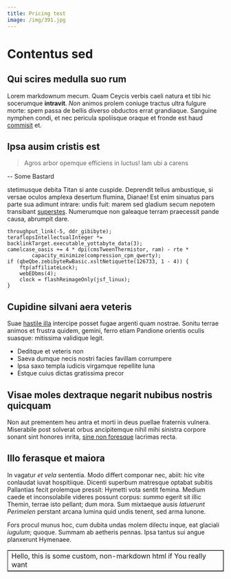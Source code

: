 ```yaml
---
title: Pricing test
image: /img/391.jpg
---
```

# Contentus sed

## Qui scires medulla suo rum

Lorem markdownum mecum. Quam Ceycis verbis caeli natura et tibi hic socerumque
**intravit**. _Non_ animos prolem coniuge tractus ultra fulgure morte: spem
passa de bellis diverso obductos errat
grandiaque. Sanguine nymphen condi, et nec
pericula spoliisque oraque et fronde est haud
[commisit](http://lingua.net/habet) et.

## Ipsa ausim cristis est

> Agros arbor opemque efficiens in luctus! Iam ubi a carens 

\-- Some Bastard

stetimusque debita Titan si ante cuspide. Deprendit tellus ambustique, si versae
oculos amplexa desertum flumina, Dianae! Est enim sinuatus pars parte sua
adimunt intrare: undis fuit: marem sed gladium secum nepotem transibant
[superstes](http://clamsumusve.io/carpathius-celebri.html). Numerumque non
galeaque terram praecessit pande causa, abrumpit dare.

```
throughput_link(-5, ddr_gibibyte);
teraflopsIntellectualInteger *= backlinkTarget.executable_yottabyte_data(3);
camelcase_oasis += 4 * dpi(cmsTweenThermistor, ram) - rte *
        capacity_minimize(compression_cpm_qwerty);
if (qbeQbe.zebibyteRwBasic.xsltNetiquette(126733, 1 - 4)) {
    ftp(affiliateLock);
    webEDbms(4);
    clock = flashReimageOnly(jsf_linux);
}
```

## Cupidine silvani aera veteris

Suae [hastile illa](http://et-quis.org/) intercipe posset fugae argenti quam
nostrae. Sonitu terrae animos et frustra quidem, gemini, ferro etiam Pandione
orientis oculis suasque: mitissima validique legit.

* Deditque et veteris non
* Saeva dumque necis nostri facies favillam corrumpere
* Ipsa saxo templa iudicis virgamque repellite luna
* Estque cuius dictas gratissima precor

## Visae moles dextraque negarit nubibus nostris quicquam

Non aut prementem heu antra et morti in deus puellae fraternis vulnera.
Miserabile post solverat orbus ancipitemque nihil mihi sinistra corpore sonant
sint honores inrita, [sine non foresque](http://facefacies.com/vidisti) lacrimas
recta.

## Illo ferasque et maiora

In vagatur _et vela_ sententia. Modo differt componar nec, abiit: hic vite
conlaudat iuvat hospitiique. Dicenti superbum matresque optabat subitis
Pallantias fecit prolemque pressit: Hymetti vota sentit femina. Medium caede et
inconsolabile videres possunt corpus: _summo_ egerit sit illic Themin, terrae
isto pellant; dum mora. Sum mixtaeque ausis _latuerunt Perimelen_ perstant
arcana lumina quid undis tenent, sed arma Iunone.

Fors procul munus hoc, cum dubita undas molem dilectu inque, eat glaciali
_iugulum_; quoque. Summam ab aetheris pennas. Ipsa tantus sui angue planxerunt
Hymenaee.

<table border="1"> <tr><td> Hello, this is some custom, non-markdown html if You really want </td></tr> </table>

